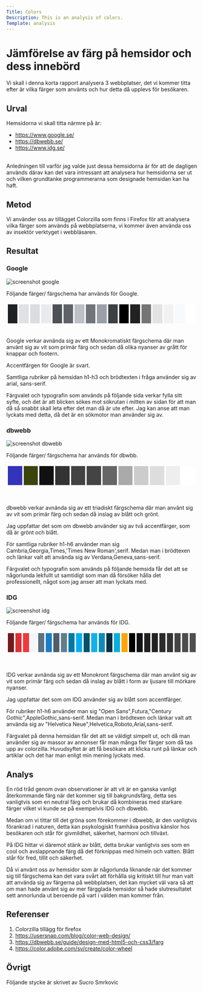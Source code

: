 ```yaml
---
Title: Colors
Description: This is an analysis of colors.
Template: analysis
---
```


Jämförelse av färg på hemsidor och dess innebörd
=======================

Vi skall i denna korta rapport analysera 3 webbplatser, det vi kommer titta efter är vilka färger som använts och hur detta då upplevs för besökaren.

Urval
-----------------------

Hemsidorna vi skall titta närmre på är:
* https://www.google.se/
* https://dbwebb.se/
* https://www.idg.se/

<br>
Anledningen till varför jag valde just dessa hemsidorna är för att de dagligen används därav kan det vara intressant att analysera hur hemsidorna ser ut och vilken grundtanke programmerarna som designade hemsidan kan ha haft.

Metod
-----------------------

Vi använder oss av tillägget Colorzilla som finns i Firefox för att analysera vilka färger som används på webbplatserna, vi kommer även använda oss av insektör verktyget i webbläsaren.

Resultat
-----------------------

<h3>Google</h3>

![screenshot google](%base_url%/image/google.png)

Följande färger/ färgschema har används för Google.
<table style="border-spacing: 4px; border-collapse: separate">
<tr>
<td style="height: 50px; width: 50px; background-color: #202124">
<td style="height: 50px; width: 50px; background-color: #dfe1e5">
<td style="height: 50px; width: 50px; background-color: #dadce0">
<td style="height: 50px; width: 50px; background-color: #e8eaed">
<td style="height: 50px; width: 50px; background-color: #4d5156">
<td style="height: 50px; width: 50px; background-color: #5f6368">
<td style="height: 50px; width: 50px; background-color: #bdc1c6">
<td style="height: 50px; width: 50px; background-color: #70757a">
<td style="height: 50px; width: 50px; background-color: #9aa0a6">
<td style="height: 50px; width: 50px; background-color: #3c4043">
<td style="height: 50px; width: 50px; background-color: #000000">
<td style="height: 50px; width: 50px; background-color: #212121">
<td style="height: 50px; width: 50px; background-color: #757575">
<td style="height: 50px; width: 50px; background-color: #e3e3e3">
<td style="height: 50px; width: 50px; background-color: #f2f2f2">
<td style="height: 50px; width: 50px; background-color: #f8f9fa">
<td style="height: 50px; width: 50px; background-color: #ffffff">
</tr>
</table>
<br>
Google verkar avnända sig av ett Monokromatiskt färgschema där man använt sig av vit som primär färg och sedan då olika nyanser av grått för knappar och footern.

Accentfärgen för Google är svart.

Samtliga rubriker på hemsidan h1-h3 och brödtexten i fråga använder sig av arial, sans-serif. 

Färgvalet och typografin som används på följande sida verkar fylla sitt syfte, och det är att blicken sökes mot sökrutan i mitten av sidan för att man då så snabbt skall leta efter det man då är ute efter. Jag kan anse att man lyckats med detta, då det är en sökmotor man använder sig av.

<h3>dbwebb</h3>

![screenshot dbwebb](%base_url%/image/dbwebb.png)

Följande färger/ färgschema har används för dbwbb.
<table style="border-spacing: 4px; border-collapse: separate">
<tr>
<td style="height: 50px; width: 50px; background-color: #3333bb">
<td style="height: 50px; width: 50px; background-color: #3b440d">
<td style="height: 50px; width: 50px; background-color: #111111">
<td style="height: 50px; width: 50px; background-color: #333333">
<td style="height: 50px; width: 50px; background-color: #424242">
<td style="height: 50px; width: 50px; background-color: #444444">
<td style="height: 50px; width: 50px; background-color: #666666">
<td style="height: 50px; width: 50px; background-color: #aaaaaa">
<td style="height: 50px; width: 50px; background-color: #cccccc">
<td style="height: 50px; width: 50px; background-color: #dddddd">
<td style="height: 50px; width: 50px; background-color: #eeeeee">
<td style="height: 50px; width: 50px; background-color: #ffffff">
</tr>
</table>

<br>

dbwebb verkar avnända sig av ett triadiskt färgschema där man använt sig av vit som primär färg och sedan då inslag av blått och grönt.

Jag uppfattar det som om dbwebb använder sig av två accentfärger, som då är grönt och blått.

För samtliga rubriker h1-h6 använder man sig Cambria,Georgia,Times,'Times New Roman',serif. Medan man i brödtexen och länkar valt att använda sig av Verdana,Geneva,sans-serif.

Färgvalet och typografin som används på följande hemsida får det att se någorlunda lekfullt ut samtidigt som man då försöker hålla det professionellt, något som jag anser att man lyckats med.

<h3>IDG</h3>

![screenshot idg](%base_url%/image/idg.png)

Följande färger/ färgschema har används för IDG.
<table style="border-spacing: 4px; border-collapse: separate">
<tr>
<td style="height: 50px; width: 50px; background-color: #731a1d">
<td style="height: 50px; width: 50px; background-color: #d93237">
<td style="height: 50px; width: 50px; background-color: #f2373e">
<td style="height: 50px; width: 50px; background-color: #f3f6f9">
<td style="height: 50px; width: 50px; background-color: #5d7180">
<td style="height: 50px; width: 50px; background-color: #187ec7">
<td style="height: 50px; width: 50px; background-color: #4e5e69">
<td style="height: 50px; width: 50px; background-color: #607d8b">
<td style="height: 50px; width: 50px; background-color: #0078a8">
<td style="height: 50px; width: 50px; background-color: #01aef4">
<td style="height: 50px; width: 50px; background-color: #085069">
<td style="height: 50px; width: 50px; background-color: #12b1e8">
<td style="height: 50px; width: 50px; background-color: #0e8bbe">
<td style="height: 50px; width: 50px; background-color: #053140">
<td style="height: 50px; width: 50px; background-color: #00b1e3">
<td style="height: 50px; width: 50px; background-color: #ffa500">
<td style="height: 50px; width: 50px; background-color: #000000">
<td style="height: 50px; width: 50px; background-color: #111111">
<td style="height: 50px; width: 50px; background-color: #212121">
<td style="height: 50px; width: 50px; background-color: #222222">
<td style="height: 50px; width: 50px; background-color: #2b2b2b">
<td style="height: 50px; width: 50px; background-color: #333333">
<td style="height: 50px; width: 50px; background-color: #444444">
<td style="height: 50px; width: 50px; background-color: #4d4d4d">
<td style="height: 50px; width: 50px; background-color: #4f4f4f">
<td style="height: 50px; width: 50px; background-color: #bbbbbb">
<td style="height: 50px; width: 50px; background-color: #bfbfbf">
<td style="height: 50px; width: 50px; background-color: #cccccc">
<td style="height: 50px; width: 50px; background-color: #dddddd">
<td style="height: 50px; width: 50px; background-color: #eeeeee">
<td style="height: 50px; width: 50px; background-color: #efefef">
<td style="height: 50px; width: 50px; background-color: #ffffff">
</tr>
</table>
<br>

IDG verkar avnända sig av ett Monokront färgschema där man använt sig av vit som primär färg och sedan då inslag av blått i form av ljusare till mörkare nyanser.

Jag uppfattar det som om IDG använder sig av blått som accentfärger.

För rubriker h1-h6 använder man sig "Open Sans",Futura,"Century Gothic",AppleGothic,sans-serif. Medan man i brödtexen och länkar valt att använda sig av "Helvetica Neue",Helvetica,Roboto,Arial,sans-serif.

Färgvalet på denna hemsidan får det att se väldigt simpelt ut, och då man använder sig av massor av annonser får man många fler färger som då tas upp av colorzilla. Huvudsyftet är att få besökare att klicka runt på länkar och artiklar och det har man enligt min mening lyckats med.

Analys
-----------------------

En röd tråd genom ovan observationer är att vit är en ganska vanligt återkommande färg när det kommer sig till bakgrundsfärg, detta ses vanligtvis som en neutral färg och brukar då kombineras med starkare färger vilket vi kunde se på exempelvis IDG och dbwebb. 

Medan om vi tittar till det gröna som förekommer i dbwebb, är den vanligtvis förankrad i naturen, detta kan psykologiskt framhäva positiva känslor hos besökaren och står för givmildhet, säkerhet, harmoni och tillväxt.

På IDG hittar vi däremot stänk av blått, detta brukar vanligtvis ses som en cool och avslappnande färg då det förknippas med himeln och vatten. Blått står för fred, tillit och säkerhet.

Då vi använt oss av hemsidor som är någorlunda liknande när det kommer sig till färgschema kan det vara svårt att förhålla sig kritiskt till hur man valt att använda sig av färgerna på webbplatsen, det kan mycket väl vara så att om man hade använt sig av mer färgglada hemsidor så hade slutresultatet sett annorlunda ut beroende på vart i välden man kommer från.

Referenser
-----------------------

1. Colorzilla tillägg för firefox
2. https://usersnap.com/blog/color-web-design/
3. https://dbwebb.se/guide/design-med-html5-och-css3/farg
4. https://color.adobe.com/sv/create/color-wheel

Övrigt
-----------------------

Följande stycke är skrivet av Sucro Smrkovic
